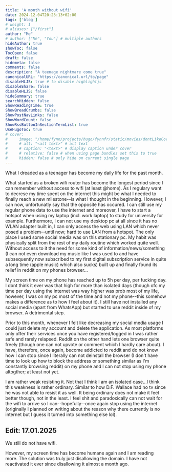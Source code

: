 ```yaml
---
title: 'A month without wifi'
date: 2024-12-04T20:23:13+02:00
tags: ['blog']
# weight: 1
# aliases: ["/first"]
author: "Me"
# author: ["Me", "You"] # multiple authors
hideAuthor: true
showToc: false
TocOpen: false
draft: false
hidemeta: false
comments: false
description: "A teenage nightmare come true"
canonicalURL: "https://canonical.url/to/page"
disableHLJS: true # to disable highlightjs
disableShare: false
disableHLJS: false
hideSummary: true
searchHidden: false
ShowReadingTime: true
ShowBreadCrumbs: false
ShowPostNavLinks: false
ShowWordCount: false
ShowRssButtonInSectionTermList: true
UseHugoToc: true
# cover:
#     image: "/home/fynn/projects/hugo/fynnfr/static/movies/dontLikeCover.png" # image path/url
#     # alt: "<alt text>" # alt text
#     # caption: "<text>" # display caption under cover
#     # relative: false # when using page bundles set this to true
#     hidden: false # only hide on current single page
---
```

What I dreaded as a teenager has become my daily life for the past month.

What started as a broken wifi router has become the longest period since I can
remember without access to wifi (at least @home). As I regulary want to decrese my
time spent on the internet this might be what I needed to finally reach a new
milestone--is what I thought in the beginning. However, I can now, unfortunatly say that the opposite has occured. I can still use my regular phone data to use
the internet and moreover, I have to start a hotspot when using my laptop
(incl. work laptop) to study for university for example. Furthermore, I can not
use my desktop pc at all since it has no WLAN adapter built in, I can only access the
web using LAN which never posed a problem--until now; hard to use LAN from a
hotspot. The only place I used some social media was on this stationary pc. My
habit was physically split from the rest of my daily routine which worked quite
well. Without access to it the need for some kind of information/news/something
(I can not even download my music like I was used to and have subsequently now
subscribed to my first digital subscription service in quite a long time (apple
music) which also sucks) built up and finally found its relief in reddit on my
phones browser...

My screen time on my phone has reached up to
5h per day, per fucking day. I dont think it ever was that high for more than
isolated days (though ofc my time per day using the internet was way higher was
prob most of my life, however, I was on my pc most of the time and not my
phone--this somehow makes a difference as to how I feel about it). I still have
not installed any social media (apart from WhatsApp) but started to use reddit
inside of my browser. A detrimental step. 

Prior to this month, whenever I felt like decreasing my social media usage I
could just delete my account and delete the application. As most platforms only
offer their services once you have registered/logged in I was rather safe and
rarely relapsed. Reddit on the other hand lets one browser quite freely (though
one can not upvote or comment which I hardly care about). I have, therefore,
once again, become addicted to reddit and do not know how I can stop since I
literally can not deinstall the browser (I don't have time to look up how to block
the address or something similar as I'm constantly browsing reddit) on my phone
and I can not stop using my
phone altogther; at least not yet.

I am rather weak resisting it. Not that I
think I am an isolated case...I think this weakness is rather ordinary. Similar
to how D.F. Wallace had no tv since he was not able to resist it as well. It
being ordinary does not make it feel better though, not in the least. I feel shit and paradoxically
can not wait for the wifi to arrive so I can--hopefully--once again stop using
the internet (originally I planned on writing about the reason why there
currently is no internet but I guess it turned into something else lol).

## Edit: 17.01.2025

We still do not have wifi. 

However, my screen time has become humane again and I am reading more. The solution was truly just disallowing the domain. I have not reactivated it ever since disallowing it almost a month ago.
